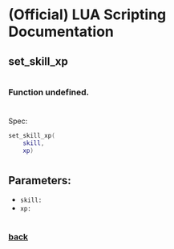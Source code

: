 
# (Official) LUA Scripting Documentation

## set_skill_xp
#
### Function undefined.
#
Spec:
```lua
set_skill_xp(
	skill,
	xp)
```
#
## Parameters:
- `skill:` 
- `xp:` 
#  

### [back](../other)
